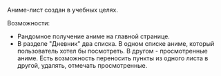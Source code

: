 Аниме-лист создан в учебных целях.

Возможности:

- Рандомное получение аниме на главной странице.
- В разделе "Дневник" два списка. В одном списке аниме, который пользователь хотел бы посмотреть. В другом - просмотренные аниме. Есть возможность переносить пункты из одного листа в другой, удалять, отмечать просмотренные.
